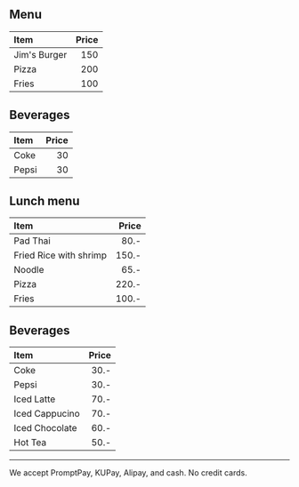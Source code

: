 ## Menu

| Item                                   | Price |
|:---------------------------------------|------:|
| Jim's Burger                           |  150  |
| Pizza                                  |  200  |
| Fries                                  |  100  |

## Beverages 

| Item                                   | Price |
|:---------------------------------------|------:|
| Coke                                   | 30    |
| Pepsi                                  | 30    |


## Lunch menu 

| Item                                   | Price |
|:---------------------------------------|------:|
| Pad Thai                         | 80.- |
| Fried Rice with shrimp                        | 150.- |
| Noodle                          | 65.- |
| Pizza                                | 220.- |
| Fries                                  |  100.-  |

## Beverages

| Item                                   | Price |
|:---------------------------------------|------:|
| Coke                                   |  30.- |
| Pepsi                                  |  30.- |
| Iced Latte                                  |  70.- |
| Iced Cappucino                                  |  70.- |
| Iced Chocolate                                  |  60.- |
| Hot Tea                                    |  50.- |

---



We accept PromptPay, KUPay, Alipay, and cash. No credit cards.
